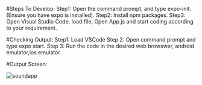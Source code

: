 #Steps To Develop:
Step1: Open the command prompt, and type expo-init.(Ensure you have expo is installed).
Step2: Install npm packages.
Step3: Open Visual Studio Code, load file, Open App.js and start coding according to your requirement.

#Checking Output:
Step1: Load VSCode
Step 2: Open command prompt and type expo start.
Step 3: Run the code in the desired web browswer, android emulator,ios emulator.

#Output Screen:

![soundapp](https://user-images.githubusercontent.com/72103327/125745999-925be307-0efe-4896-81cb-69990ef56ccf.PNG)

